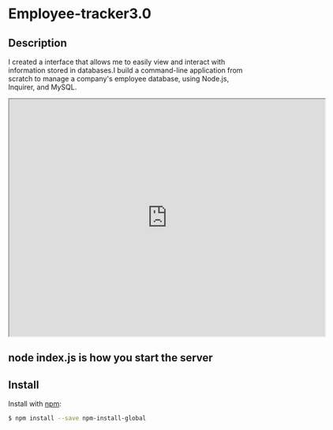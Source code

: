 # Employee-tracker3.0

## Description 

I created a interface that allows me to easily view and interact with information stored in databases.I build a command-line application from scratch to manage a company's employee database, using Node.js, Inquirer, and MySQL.

<iframe src="https://drive.google.com/file/d/1KmmBfLK5myoEW3kGzwYPYj-JqymI-BqK/preview" width="640" height="480"></iframe>

## node index.js is how you start the server
## Install

Install with [npm](https://www.npmjs.com/):

```sh
$ npm install --save npm-install-global
```
